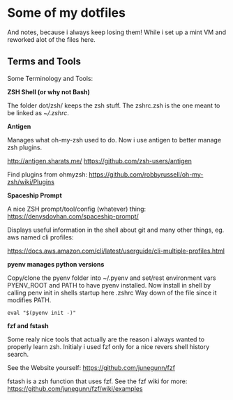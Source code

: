 
# Some of my dotfiles

And notes, because i always keep losing them!
While i set up a mint VM and reworked alot of the files here. 

## Terms and Tools

Some Terminology and Tools:

__ZSH Shell (or why not Bash)__

The folder dot/zsh/ keeps the zsh stuff.  The zshrc.zsh is the one meant to be
linked as *~/.zshrc*. 

__Antigen__

Manages what oh-my-zsh used to do. Now i use antigen to better manage zsh plugins.  

http://antigen.sharats.me/
https://github.com/zsh-users/antigen

Find plugins from ohmyzsh: https://github.com/robbyrussell/oh-my-zsh/wiki/Plugins

__Spaceship Prompt__ 

A nice ZSH prompt/tool/config (whatever) thing: https://denysdovhan.com/spaceship-prompt/


Displays useful information in the shell about git and many other things, eg. aws named cli profiles:

https://docs.aws.amazon.com/cli/latest/userguide/cli-multiple-profiles.html

__pyenv manages python versions__

Copy/clone the pyenv folder into ~/.pyenv and set/rest environment
vars PYENV_ROOT and PATH to have pyenv installed. Now install in shell by
calling penv init in shells startup here .zshrc 
Way down of the file since it modifies PATH. 

    eval "$(pyenv init -)"


__fzf and fstash__ 

Some realy nice tools that actually are the reason i always wanted to properly learn zsh. Initialy i used fzf only for 
a nice revers shell history search.

See the Website yourself: https://github.com/junegunn/fzf

fstash is a zsh function that uses fzf. See the fzf wiki for more:
https://github.com/junegunn/fzf/wiki/examples